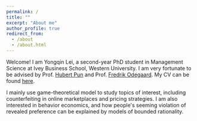 ```yaml
---
permalink: /
title: ""
excerpt: "About me"
author_profile: true
redirect_from: 
  - /about
  - /about.html
---
```


Welcome! I am Yongqin Lei, a second-year PhD student in Management Science at Ivey Business School, Western University. I am very fortunate to be advised by Prof. [Hubert Pun](https://www.ivey.uwo.ca/faculty/directory/hubert-pun/) and Prof. [Fredrik Odegaard](https://www.ivey.uwo.ca/faculty/directory/fredrik-odegaard/). My CV can be found [here](https://iveyca-my.sharepoint.com/:b:/g/personal/ylei_phd_ivey_ca/EYFpOaKdzshGtMeL8o1YNEABGQQdqnoDW9SFknRqMDiPrg?e=PUDLwH).

I mainly use game-theoretical model to study topics of interest, including counterfeiting in online marketplaces and pricing strategies. I am also interested in behavior economics, and how people's seeming violation of revealed preference can be explained by models of bounded rationality. 





